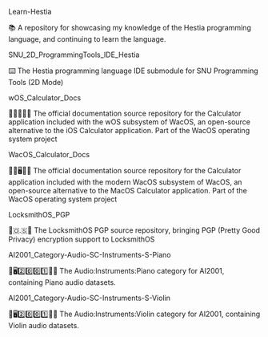 
Learn-Hestia

📚️ A repository for showcasing my knowledge of the Hestia programming language, and continuing to learn the language.

SNU_2D_ProgrammingTools_IDE_Hestia

⌨️ The Hestia programming language IDE submodule for SNU Programming Tools (2D Mode) 

wOS_Calculator_Docs

🍏️💾️📱️🧮️📖️ The official documentation source repository for the Calculator application included with the wOS subsystem of WacOS, an open-source alternative to the iOS Calculator application. Part of the WacOS operating system project

WacOS_Calculator_Docs

🍏️💾️🖥️🧮️📖️ The official documentation source repository for the Calculator application included with the modern WacOS subsystem of WacOS, an open-source alternative to the MacOS Calculator application. Part of the WacOS operating system project

LocksmithOS_PGP

🔐️🇴.🇸🔑️ The LocksmithOS PGP source repository, bringing PGP (Pretty Good Privacy) encryption support to LocksmithOS

AI2001_Category-Audio-SC-Instruments-S-Piano

🧠️🖥️2️⃣️0️⃣️0️⃣️1️⃣️🎼️🎶️ The Audio:Instruments:Piano category for AI2001, containing Piano audio datasets.

AI2001_Category-Audio-SC-Instruments-S-Violin

🧠️🖥️2️⃣️0️⃣️0️⃣️1️⃣️🎼️🎶️ The Audio:Instruments:Violin category for AI2001, containing Violin audio datasets.

